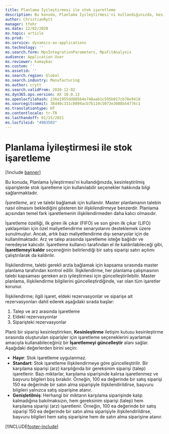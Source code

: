```yaml
---
title: Planlama İyileştirmesi ile stok işaretleme
description: Bu konuda, Planlama İyileştirmesi'ni kullandığınızda, kesinleştirilmiş siparişlerde stok işaretleme için kullanılabilir seçenekler hakkında bilgi sağlanmaktadır.
author: ChristianRytt
manager: tfehr
ms.date: 12/02/2020
ms.topic: article
ms.prod: ''
ms.service: dynamics-ax-applications
ms.technology: ''
ms.search.form: MpsIntegrationParameters, MpsFitAnalysis
audience: Application User
ms.reviewer: kamaybac
ms.custom: ''
ms.assetid: ''
ms.search.region: Global
ms.search.industry: Manufacturing
ms.author: crytt
ms.search.validFrom: 2020-12-02
ms.dyn365.ops.version: AX 10.0.13
ms.openlocfilehash: 236e1955dd80564e748aab1c595b017cb78e9418
ms.sourcegitcommit: 38d40c331c8894acb7b119c5073e3088b54776c1
ms.translationtype: HT
ms.contentlocale: tr-TR
ms.lasthandoff: 01/15/2021
ms.locfileid: "4983503"
---
```

# <a name="inventory-marking-with-planning-optimization"></a>Planlama İyileştirmesi ile stok işaretleme

[!include [banner](../../includes/banner.md)]

Bu konuda, Planlama İyileştirmesi'ni kullandığınızda, kesinleştirilmiş siparişlerde stok işaretleme için kullanılabilir seçenekler hakkında bilgi sağlanmaktadır.

*İşaretleme*, arz ve talebi bağlamak için kullanılır. Master planlamanın talebin nasıl olmasını beklediğini gösteren bir *ilişkilendirmeye* benzerdir. Planlama açısından temel fark işaretlemenin ilişkilendirmeden daha kalıcı olmasıdır.

İşaretleme özelliği, ilk giren ilk çıkar (FIFO) ve son giren ilk çıkar (LIFO) yaklaşımları için özel maliyetlendirme senaryolarını desteklemek üzere sunulmuştur. Ancak, artık bazı maliyetlendirme dışı senaryolar için de kullanılmaktadır. Arz ve talep arasında işaretleme isteğe bağlıdır ve neredeyse kalıcıdır. İşaretleme kullanıcı tarafından el ile kaldırılabileceği gibi, **İşaretlemeyi kaldır** seçeneğinin belirlendiği bir satış siparişi satırı açılımı çalıştırılarak da kaldırılır.

İlişkilendirme, talebi gerekli arzla bağlamak için kapsama sırasında master planlama tarafından kontrol edilir. İlişkilendirme, her planlama çalışmasının talebi kapsaması gereken arzı iyileştirmesi için güncelleştirilebilir. Master planlama, ilişkilendirme bilgilerini güncelleştirdiğinde, var olan tüm işaretler korunur.

İlişkilendirme; ilgili işaret, eldeki rezervasyonlar ve siparişe ait rezervasyonları dahil ederek aşağıdaki sırada başlar:

1. Talep ve arz arasında işaretleme
1. Eldeki rezervasyonlar
1. Siparişteki rezervasyonlar

Planlı bir siparişi kesinleştirirken, **Kesinleştirme** iletişim kutusu kesinleştirme sırasında oluşturulan siparişler için işaretleme seçeneklerini ayarlamak amacıyla kullanabileceğiniz bir **İşaretlemeyi güncelleştir** alanı sağlar. Aşağıdaki değerlerden birini seçin:

- **Hayır**: Stok işaretleme uygulanmaz.
- **Standart**: Stok işaretleme ilişkilendirmeye göre güncelleştirilir. Bir karşılama siparişi (arz) karşılığında bir gereksinim siparişi (talep) işaretlenir. Bazı miktarlar, karşılama siparişinde kalırsa işaretlenmez ve başvuru bilgileri boş bırakılır. Örneğin, 100 ea değerinde bir satış siparişi 150 ea değerinde bir satın alma siparişiyle ilişkilendirildirse, başvuru bilgileri yalnızca satış siparişine atanır.
- **Genişletilmiş**: Herhangi bir miktarın karşılama siparişinde kalıp kalmadığına bakılmaksızın, hem gereksinim siparişi (talep) hem karşılama siparişi (arz) işaretlenir. Örneğin, 100 ea değerinde bir satış siparişi 150 ea değerinde bir satın alma siparişiyle ilişkilendirildirse, başvuru bilgileri hem satış siparişine hem de satın alma siparişine atanır.


[!INCLUDE[footer-include](../../../includes/footer-banner.md)]